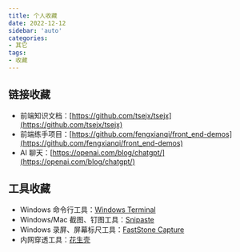```yaml
---
title: 个人收藏
date: 2022-12-12
sidebar: 'auto'
categories:
- 其它
tags:
- 收藏
---
```


## 链接收藏

+ 前端知识文档：[https://github.com/tsejx/tsejx](https://github.com/tsejx/tsejx)
+ 前端练手项目：[https://github.com/fengxianqi/front_end-demos](https://github.com/fengxianqi/front_end-demos)
+ AI 聊天：[https://openai.com/blog/chatgpt/](https://openai.com/blog/chatgpt/)

## 工具收藏

+ Windows 命令行工具：[Windows Terminal](https://github.com/microsoft/terminal)
+ Windows/Mac 截图、钉图工具：[Snipaste](https://www.snipaste.com/)
+ Windows 录屏、屏幕标尺工具：[FastStone Capture](https://www.faststone.org/index.htm)
+ 内网穿透工具：[花生壳](https://hsk.oray.com/)
